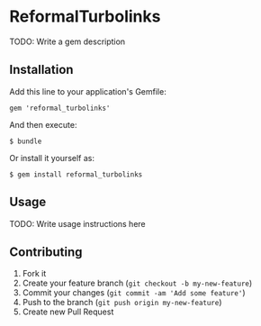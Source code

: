 # ReformalTurbolinks

TODO: Write a gem description

## Installation

Add this line to your application's Gemfile:

    gem 'reformal_turbolinks'

And then execute:

    $ bundle

Or install it yourself as:

    $ gem install reformal_turbolinks

## Usage

TODO: Write usage instructions here

## Contributing

1. Fork it
2. Create your feature branch (`git checkout -b my-new-feature`)
3. Commit your changes (`git commit -am 'Add some feature'`)
4. Push to the branch (`git push origin my-new-feature`)
5. Create new Pull Request
